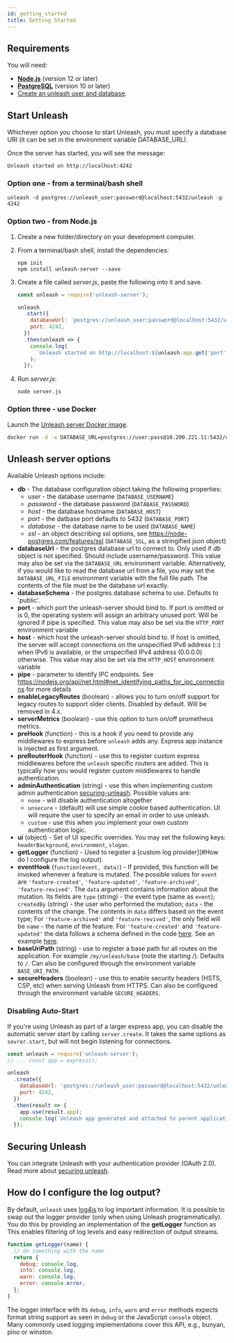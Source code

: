 ```yaml
---
id: getting_started
title: Getting Started
---
```


## Requirements

You will need:

- [**Node.js**](https://nodejs.org/en/download/) (version 12 or later)
- [**PostgreSQL**](https://www.postgresql.org/download/) (version 10 or later)
- [Create an unleash user and database](./developer-guide.md).

## Start Unleash

Whichever option you choose to start Unleash, you must specify a database URI (it can be set in the environment variable DATABASE_URL).

Once the server has started, you will see the message:
```
Unleash started on http://localhost:4242
```

### Option one - from a terminal/bash shell

```npm install unleash-server -g
unleash -d postgres://unleash_user:password@localhost:5432/unleash -p 4242
```

### Option two - from Node.js

1. Create a new folder/directory on your development computer.
2. From a terminal/bash shell, install the dependencies:

    ```
    npm init
    npm install unleash-server --save
    ```

3. Create a file called *server.js*, paste the following into it and save.
    ```js
    const unleash = require('unleash-server');

    unleash
      .start({
        databaseUrl: 'postgres://unleash_user:password@localhost:5432/unleash',
        port: 4242,
      })
      .then(unleash => {
        console.log(
          `Unleash started on http://localhost:${unleash.app.get('port')}`,
        );
      });
    ```

4. Run *server.js*:
    ```
    node server.js
    ```

### Option three - use Docker

Launch the [Unleash server Docker image](https://hub.docker.com/r/unleashorg/unleash-server/).

```sh
docker run -d -e DATABASE_URL=postgres://user:pass@10.200.221.11:5432/unleash unleashorg/unleash-server
```
<!-- The following doesn't seem to fit the 'remit' of Getting started'. it would be a better fit in the developer section of hte documentatio -->
## Unleash server options

Available Unleash options include:

- **db** - The database configuration object taking the following properties:
  - _user_ - the database username (`DATABASE_USERNAME`)
  - _password_ - the database password (`DATABASE_PASSWORD`)
  - _host_ - the database hostname (`DATABASE_HOST`)
  - _port_ - the datbase port defaults to 5432 (`DATABASE_PORT`)
  - _database_ - the database name to be used (`DATABASE_NAME`)
  - _ssl_ - an object describing ssl options, see https://node-postgres.com/features/ssl (`DATABASE_SSL`, as a stringified json object)
- **databaseUrl** - the postgres database url to connect to. Only used if _db_ object is not specified. Should include username/password. This value may also be set via the `DATABASE_URL` environment variable. Alternatively, if you would like to read the database url from a file, you may set the `DATABASE_URL_FILE` environment variable with the full file path. The contents of the file must be the database url exactly.
- **databaseSchema** - the postgres database schema to use. Defaults to 'public'.
- **port** - which port the unleash-server should bind to. If port is omitted or is 0, the operating system will assign an arbitrary unused port. Will be ignored if pipe is specified. This value may also be set via the `HTTP_PORT` environment variable
- **host** - which host the unleash-server should bind to. If host is omitted, the server will accept connections on the unspecified IPv6 address (::) when IPv6 is available, or the unspecified IPv4 address (0.0.0.0) otherwise. This value may also be set via the `HTTP_HOST` environment variable
- **pipe** - parameter to identify IPC endpoints. See https://nodejs.org/api/net.html#net_identifying_paths_for_ipc_connections for more details
- **enableLegacyRoutes** (boolean) - allows you to turn on/off support for legacy routes to support older clients. Disabled by default. Will be removed in 4.x.
- **serverMetrics** (boolean) - use this option to turn on/off prometheus metrics.
- **preHook** (function) - this is a hook if you need to provide any middlewares to express before `unleash` adds any. Express app instance is injected as first argument.
- **preRouterHook** (function) - use this to register custom express middlewares before the `unleash` specific routers are added. This is typically how you would register custom middlewares to handle authentication.
- **adminAuthentication** (string) - use this when implementing custom admin authentication [securing-unleash](./securing-unleash.md). Possible values are:
  - `none` - will disable authentication altogether
  - `unsecure` - (default) will use simple cookie based authentication. UI will require the user to specify an email in order to use unleash.
  - `custom` - use this when you implement your own custom authentication logic.
- **ui** (object) - Set of UI specific overrides. You may set the following keys: `headerBackground`, `environment`, `slogan`.
- **getLogger** (function) - Used to register a [custom log provider](#How do I configure the log output).
- **eventHook** (`function(event, data)`) - If provided, this function will be invoked whenever a feature is mutated. The possible values for `event` are `'feature-created'`, `'feature-updated'`, `'feature-archived'`, `'feature-revived'`. The `data` argument contains information about the mutation. Its fields are `type` (string) - the event type (same as `event`); `createdBy` (string) - the user who performed the mutation; `data` - the contents of the change. The contents in `data` differs based on the event type; For `'feature-archived'` and `'feature-revived'`, the only field will be `name` - the name of the feature. For `'feature-created'` and `'feature-updated'` the data follows a schema defined in the code [here](https://github.com/Unleash/unleash/blob/master/lib/routes/admin-api/feature-schema.js#L38-L59). See an example [here](./guides/feautre-updates-to-slack.md).
- **baseUriPath** (string) - use to register a base path for all routes on the application. For example `/my/unleash/base` (note the starting /). Defaults to `/`. Can also be configured through the environment variable `BASE_URI_PATH`.
- **secureHeaders** (boolean) - use this to enable security headers (HSTS, CSP, etc) when serving Unleash from HTTPS. Can also be configured through the environment variable `SECURE_HEADERS`.

### Disabling Auto-Start

If you're using Unleash as part of a larger express app, you can disable the automatic server start by calling `server.create`. It takes the same options as `sevrer.start`, but will not begin listening for connections.

```js
const unleash = require('unleash-server');
// ... const app = express();

unleash
  .create({
    databaseUrl: 'postgres://unleash_user:password@localhost:5432/unleash',
    port: 4242,
  })
  .then(result => {
    app.use(result.app);
    console.log(`Unleash app generated and attached to parent application`);
  });
```

## Securing Unleash

You can integrate Unleash with your authentication provider (OAuth 2.0). Read more about [securing unleash](./securing-unleash.md).

## How do I configure the log output?

By default, `unleash` uses [log4js](https://github.com/nomiddlename/log4js-node) to log important information. It is possible to swap out the logger provider (only when using Unleash programmatically). You do this by providing an implementation of the **getLogger** function as This enables filtering of log levels and easy redirection of output streams.

```javascript
function getLogger(name) {
  // do something with the name
  return {
    debug: console.log,
    info: console.log,
    warn: console.log,
    error: console.error,
  };
}
```

The logger interface with its `debug`, `info`, `warn` and `error` methods expects format string support as seen in `debug` or the JavaScript `console` object. Many commonly used logging implementations cover this API, e.g., bunyan, pino or winston.
